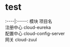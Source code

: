 # test
:----|:-----:
 模块      项目名                  
 注册中心  cloud-eureka            
 配置中心  cloud-config-server     
 网关      cloud-zuul          
